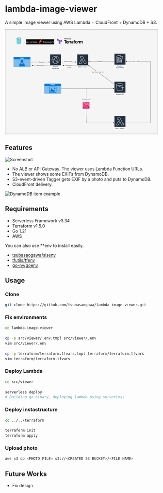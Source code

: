 # lambda-image-viewer

A simple image viewer using AWS Lambda + CloudFront + DynamoDB + S3.

![Diagram](./docs/diagram.drawio.png)

## Features

![Screenshot](https://github.com/tsubasaogawa/lambda-image-viewer/assets/7788821/ec35bdf9-1446-4f5c-a85e-3a82940aeef3)

- No ALB or API Gateway. The viewer uses Lambda Function URLs.
- The viewer shows some EXIFs from DynamoDB.
- S3-event-driven Tagger gets EXIF by a photo and puts to DynamoDB.
- CloudFront delivery.

![DynamoDB item example](https://github.com/tsubasaogawa/lambda-image-viewer/assets/7788821/3ff31067-5d92-4d71-8bb5-8b2568558fc8)


## Requirements

- Serverless Framework v3.34
- Terraform v1.5.0
- Go 1.21
- AWS

You can also use **env to install easily.

- [tsubasaogawa/slsenv](https://github.com/tsubasaogawa/slsenv)
- [tfutils/tfenv](https://github.com/tfutils/tfenv)
- [go-nv/goenv](https://github.com/go-nv/goenv)


## Usage

### Clone

```bash
git clone https://github.com/tsubasaogawa/lambda-image-viewer.git
```

### Fix environments

```bash
cd lambda-image-viewer

cp -p src/viewer/.env.tmpl src/viewer/.env
vim src/viewer/.env

cp -p terraform/terraform.tfvars.tmpl terraform/terraform.tfvars
vim terraform/terraform.tfvars
```

### Deploy Lambda

```bash
cd src/viewer

serverless deploy
# Building go binary, deploying lambda using serverless
```

### Deploy instastructure

```bash
cd ../../terraform

terraform init
terraform apply
```

### Upload photo

```bash
aws s3 cp <PHOTO FILE> s3://<CREATED S3 BUCKET>/<FILE NAME>
```

## Future Works

- Fix design
